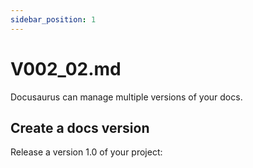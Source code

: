 ```yaml
---
sidebar_position: 1
---
```


# V002_02.md

Docusaurus can manage multiple versions of your docs.

## Create a docs version

Release a version 1.0 of your project:

